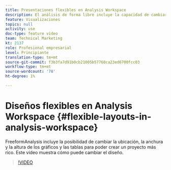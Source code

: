 ```yaml
---
title: Presentaciones flexibles en Analysis Workspace
description: El análisis de forma libre incluye la capacidad de cambiar la ubicación, la anchura y la altura de los gráficos y las tablas para poder crear un proyecto más rico. Este vídeo muestra cómo puede cambiar el diseño.
feature: Visualizaciones
topics: null
activity: use
doc-type: feature video
team: Technical Marketing
kt: 2137
role: Profesional empresarial
level: Principiante
translation-type: tm+mt
source-git-commit: f3b3fa7d91b0cb21005b57768ca23ed6700fcc03
workflow-type: tm+mt
source-wordcount: '78'
ht-degree: 1%

---
```



# Diseños flexibles en Analysis Workspace {#flexible-layouts-in-analysis-workspace}

 FreeformAnalysis incluye la posibilidad de cambiar la ubicación, la anchura y la altura de los gráficos y las tablas para poder crear un proyecto más rico. Este vídeo muestra cómo puede cambiar el diseño.

>[!VIDEO](https://video.tv.adobe.com/v/24706/?quality=12)
